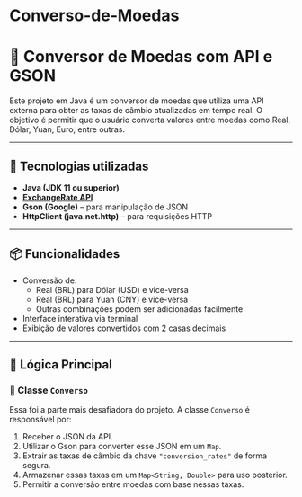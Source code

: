 # Converso-de-Moedas
# 💱 Conversor de Moedas com API e GSON

Este projeto em Java é um conversor de moedas que utiliza uma API externa para obter as taxas de câmbio atualizadas em tempo real. O objetivo é permitir que o usuário converta valores entre moedas como Real, Dólar, Yuan, Euro, entre outras.

---

## 🚀 Tecnologias utilizadas

- **Java (JDK 11 ou superior)**
- **[ExchangeRate API](https://v6.exchangerate-api.com)**
- **Gson (Google)** – para manipulação de JSON
- **HttpClient (java.net.http)** – para requisições HTTP

---

## 📦 Funcionalidades

- Conversão de:
  - Real (BRL) para Dólar (USD) e vice-versa
  - Real (BRL) para Yuan (CNY) e vice-versa
  - Outras combinações podem ser adicionadas facilmente
- Interface interativa via terminal
- Exibição de valores convertidos com 2 casas decimais

---

## 🧠 Lógica Principal

### 🧩 Classe `Converso`

Essa foi a parte mais desafiadora do projeto. A classe `Converso` é responsável por:

1. Receber o JSON da API.
2. Utilizar o Gson para converter esse JSON em um `Map`.
3. Extrair as taxas de câmbio da chave `"conversion_rates"` de forma segura.
4. Armazenar essas taxas em um `Map<String, Double>` para uso posterior.
5. Permitir a conversão entre moedas com base nessas taxas.

